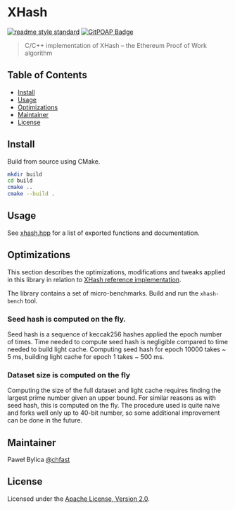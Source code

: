 # XHash

[![readme style standard](https://img.shields.io/badge/readme%20style-standard-brightgreen.svg?style=flat-square)](https://github.com/RichardLitt/standard-readme)
[![GitPOAP Badge](https://public-api.gitpoap.io/v1/repo/chfast/xhash/badge)](https://www.gitpoap.io/gh/chfast/xhash)

> C/C++ implementation of XHash – the Ethereum Proof of Work algorithm


## Table of Contents

- [Install](#install)
- [Usage](#usage)
- [Optimizations](#optimizations)
- [Maintainer](#maintainer)
- [License](#license)


## Install

Build from source using CMake.

```sh
mkdir build
cd build
cmake ..
cmake --build .
```

## Usage

See [xhash.hpp] for a list of exported functions and documentation.


## Optimizations

This section describes the optimizations, modifications and tweaks applied
in this library in relation to [XHash reference implementation].

The library contains a set of micro-benchmarks. Build and run the `xhash-bench`
tool.

### Seed hash is computed on the fly.

Seed hash is a sequence of keccak256 hashes applied the epoch number of times.
Time needed to compute seed hash is negligible compared to time needed to build
light cache. Computing seed hash for epoch 10000 takes ~ 5 ms, building light
cache for epoch 1 takes ~ 500 ms.

### Dataset size is computed on the fly

Computing the size of the full dataset and light cache requires finding the largest
prime number given an upper bound. For similar reasons as with seed hash, this
is computed on the fly. The procedure used is quite naive and forks well only
up to 40-bit number, so some additional improvement can be done in the future.


## Maintainer

Paweł Bylica [@chfast]

## License

Licensed under the [Apache License, Version 2.0].


[@chfast]: https://github.com/chfast
[Apache License, Version 2.0]: LICENSE
[xhash.hpp]: include/xhash/xhash.hpp
[XHash reference implementation]: https://github.com/ethereum/wiki/wiki/XHash
